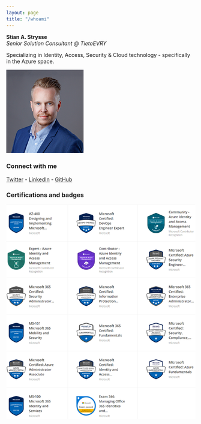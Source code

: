 ```yaml
---
layout: page
title: "/whoami"
---
```


**Stian A. Strysse**  
*Senior Solution Consultant @ TietoEVRY*
 
Specializing in Identity, Access, Security & Cloud technology - specifically in the Azure space.

![Profile Photo](/assets/img/thisisme-profile.png)

### Connect with me

[Twitter](https://twitter.com/stianstrysse) - [LinkedIn](https://no.linkedin.com/in/stianstrysse) - [GitHub](https://github.com/stianstrysse)

### Certifications and badges

[![Credly Badges](/assets/img/my-badges.png)](https://www.credly.com/users/stian-andresen-strysse)